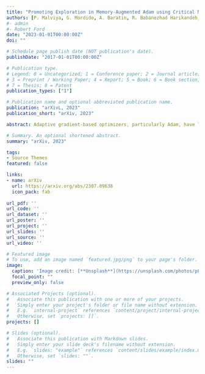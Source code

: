 ```yaml
---
title: "Promoting Exploration in Memory-Augmented Adam using Critical Momenta"
authors: [P. Malviya, G. Mordido, A. Baratin, R. Babanezhad Harikandeh, J. Huang, S. Lacoste-Julien, R. Pascanu, S. Chandar] 
#- admin
#- Robert Ford
date: "2023-01-01T00:00:00Z"
doi: ""

# Schedule page publish date (NOT publication's date).
publishDate: "2017-01-01T00:00:00Z"

# Publication type.
# Legend: 0 = Uncategorized; 1 = Conference paper; 2 = Journal article;
# 3 = Preprint / Working Paper; 4 = Report; 5 = Book; 6 = Book section;
# 7 = Thesis; 8 = Patent
publication_types: ["1"]

# Publication name and optional abbreviated publication name.
publication: "arXivL, 2023"
publication_short: "arXiv, 2023"

abstract: Adaptive gradient-based optimizers, particularly Adam, have left their mark in training large-scale deep learning models. The strength of such optimizers is that they exhibit fast convergence while being more robust to hyperparameter choice. However, they often generalize worse than non-adaptive methods. Recent studies have tied this performance gap to flat minima selection: adaptive methods tend to find solutions in sharper basins of the loss landscape, which in turn hurts generalization. To overcome this issue, we propose a new memory-augmented version of Adam that promotes exploration towards flatter minima by using a buffer of critical momentum terms during training. Intuitively, the use of the buffer makes the optimizer overshoot outside the basin of attraction if it is not wide enough. We empirically show that our method improves the performance of several variants of Adam on standard supervised language modelling and image classification tasks.

# Summary. An optional shortened abstract.
summary: "arXiv, 2023"

tags:
- Source Themes
featured: false

links:
- name: arXiv
  url: https://arxiv.org/abs/2307.09638
  icon_pack: fab
  
url_pdf: ''
url_code: ''
url_dataset: ''
url_poster: ''
url_project: ''
url_slides: ''
url_source: ''
url_video: ''

# Featured image
# To use, add an image named `featured.jpg/png` to your page's folder. 
image:
  caption: 'Image credit: [**Unsplash**](https://unsplash.com/photos/pLCdAaMFLTE)'
  focal_point: ""
  preview_only: false

# Associated Projects (optional).
#   Associate this publication with one or more of your projects.
#   Simply enter your project's folder or file name without extension.
#   E.g. `internal-project` references `content/project/internal-project/index.md`.
#   Otherwise, set `projects: []`.
projects: []

# Slides (optional).
#   Associate this publication with Markdown slides.
#   Simply enter your slide deck's filename without extension.
#   E.g. `slides: "example"` references `content/slides/example/index.md`.
#   Otherwise, set `slides: ""`.
slides: ""
---
```



